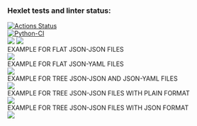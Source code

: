 ### Hexlet tests and linter status:
[![Actions Status](https://github.com/Kerantor/python-project-lvl2/workflows/hexlet-check/badge.svg)](https://github.com/Kerantor/python-project-lvl2/actions)<br>
[![Python-CI](https://github.com/Kerantor/python-project-lvl2/actions/workflows/python-package.yml/badge.svg)](https://github.com/Kerantor/python-project-lvl2/actions/workflows/python-package.yml)<br>
<a href="https://codeclimate.com/github/Kerantor/python-project-lvl2/test_coverage"><img src="https://api.codeclimate.com/v1/badges/3f90647bbae94c6612a5/test_coverage" /></a>
<a href="https://codeclimate.com/github/Kerantor/python-project-lvl2/maintainability"><img src="https://api.codeclimate.com/v1/badges/3f90647bbae94c6612a5/maintainability" /></a>
<br>EXAMPLE FOR FLAT JSON-JSON FILES</br>
<a href="https://asciinema.org/a/cfdA3274oGl15Yuamc7noy6oJ" target="_blank"><img src="https://asciinema.org/a/cfdA3274oGl15Yuamc7noy6oJ.svg" /></a>
<br>EXAMPLE FOR FLAT JSON-YAML FILES</br>
<a href="https://asciinema.org/a/ONYWMN1JrmsP0zUqzG8xz3F4P" target="_blank"><img src="https://asciinema.org/a/ONYWMN1JrmsP0zUqzG8xz3F4P.svg" /></a>
<br>EXAMPLE FOR TREE JSON-JSON AND JSON-YAML FILES</br>
<a href="https://asciinema.org/a/J6xznCyL33ikaVvuGOt3noAF2" target="_blank"><img src="https://asciinema.org/a/J6xznCyL33ikaVvuGOt3noAF2.svg" /></a>
<br>EXAMPLE FOR TREE JSON-JSON FILES WITH PLAIN FORMAT</br>
<a href="https://asciinema.org/a/7yCKhRaAdbwKbdayfuPEH2WoD" target="_blank"><img src="https://asciinema.org/a/7yCKhRaAdbwKbdayfuPEH2WoD.svg" /></a>
<br>EXAMPLE FOR TREE JSON-JSON FILES WITH JSON FORMAT</br>
<a href="https://asciinema.org/a/CvIs3JPxGLjGEycBIuhViTL0f" target="_blank"><img src="https://asciinema.org/a/CvIs3JPxGLjGEycBIuhViTL0f.svg" /></a>
